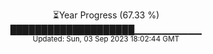 <p align="center">
⏳Year Progress (67.33 %) <br>
████████████████████▁▁▁▁▁▁▁▁▁▁ <br>
<sub>Updated: Sun, 03 Sep 2023 18:02:44 GMT</sub>
</p>

